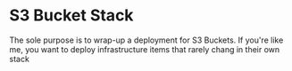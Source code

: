 # S3 Bucket Stack

The sole purpose is to wrap-up a deployment for S3 Buckets.  If you're like me, you want to deploy infrastructure items that rarely 
chang in their own stack